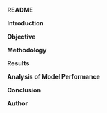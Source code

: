 **README**

**Introduction**

**Objective**

**Methodology**

**Results**

**Analysis of Model Performance**

**Conclusion**

**Author**
